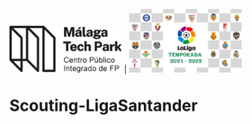  
<img src="malaga_tech_park.logo.png" width="200">  |  <img src="portada.jpg"  width="200">


# Scouting-LigaSantander
